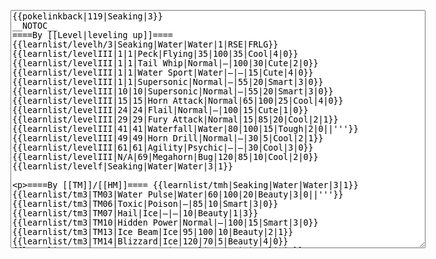 </p><textarea readonly="" accesskey="," id="wpTextbox1" cols="80" rows="25" style="" class="mw-editfont-monospace" lang="en" dir="ltr" name="wpTextbox1">{{pokelinkback|119|Seaking|3}}
__NOTOC__
====By [[Level|leveling up]]====
{{learnlist/levelh/3|Seaking|Water|Water|1|RSE|FRLG}}
{{learnlist/levelIII|1|1|Peck|Flying|35|100|35|Cool|4|0}}
{{learnlist/levelIII|1|1|Tail Whip|Normal|—|100|30|Cute|2|0}}
{{learnlist/levelIII|1|1|Water Sport|Water|—|—|15|Cute|4|0}}
{{learnlist/levelIII|1|1|Supersonic|Normal|—|55|20|Smart|3|0}}
{{learnlist/levelIII|10|10|Supersonic|Normal|—|55|20|Smart|3|0}}
{{learnlist/levelIII|15|15|Horn Attack|Normal|65|100|25|Cool|4|0}}
{{learnlist/levelIII|24|24|Flail|Normal|—|100|15|Cute|1|0}}
{{learnlist/levelIII|29|29|Fury Attack|Normal|15|85|20|Cool|2|1}}
{{learnlist/levelIII|41|41|Waterfall|Water|80|100|15|Tough|2|0||'''}}
{{learnlist/levelIII|49|49|Horn Drill|Normal|—|30|5|Cool|2|1}}
{{learnlist/levelIII|61|61|Agility|Psychic|—|—|30|Cool|3|0}}
{{learnlist/levelIII|N/A|69|Megahorn|Bug|120|85|10|Cool|2|0}}
{{learnlist/levelf|Seaking|Water|Water|3|1}}

====By [[TM]]/[[HM]]====
{{learnlist/tmh|Seaking|Water|Water|3|1}}
{{learnlist/tm3|TM03|Water Pulse|Water|60|100|20|Beauty|3|0||'''}}
{{learnlist/tm3|TM06|Toxic|Poison|—|85|10|Smart|3|0}}
{{learnlist/tm3|TM07|Hail|Ice|—|—|10|Beauty|1|3}}
{{learnlist/tm3|TM10|Hidden Power|Normal|—|100|15|Smart|3|0}}
{{learnlist/tm3|TM13|Ice Beam|Ice|95|100|10|Beauty|2|1}}
{{learnlist/tm3|TM14|Blizzard|Ice|120|70|5|Beauty|4|0}}
{{learnlist/tm3|TM15|Hyper Beam|Normal|150|90|5|Cool|4|4}}
{{learnlist/tm3|TM17|Protect|Normal|—|—|10|Cute|1|0}}
{{learnlist/tm3|TM18|Rain Dance|Water|—|—|5|Tough|1|0}}
{{learnlist/tm3|TM21|Frustration|Normal|—|100|20|Cute|1|0}}
{{learnlist/tm3|TM27|Return|Normal|—|100|20|Cute|1|0}}
{{learnlist/tm3|TM32|Double Team|Normal|—|—|15|Cool|2|0}}
{{learnlist/tm3|TM42|Facade|Normal|70|100|20|Cute|2|0}}
{{learnlist/tm3|TM43|Secret Power|Normal|70|100|20|Smart|1|0}}
{{learnlist/tm3|TM44|Rest|Psychic|—|—|10|Cute|2|0}}
{{learnlist/tm3|TM45|Attract|Normal|—|100|15|Cute|2|0}}
{{learnlist/tm3|HM03|Surf|Water|95|100|15|Beauty|3|0||'''}}
{{learnlist/tm3|HM07|Waterfall|Water|80|100|15|Tough|2|0||'''}}
{{learnlist/tm3|HM08|Dive|Water|60|100|10|Beauty|2|0||'''}}
{{learnlist/tmf|Seaking|Water|Water|3|1}}

====By {{pkmn|breeding}}====
{{learnlist/breedh|Seaking|Water|Water|3|1}}
{{learnlist/breed3|{{MSP/3|211|Qwilfish}}{{MSP/3|223|Remoraid}}{{MSP/3|224|Octillery}}|Haze|Ice|—|—|30|Beauty|3|0|*}}
{{learnlist/breed3|{{MSP/3|130|Gyarados}}{{MSP/3|211|Qwilfish}}{{MSP/3|170|Chinchou}}{{MSP/3|171|Lanturn}}{{MSP/3|369|Relicanth}}{{MSP/3|320|Wailmer}}&lt;br>{{MSP/3|321|Wailord}}|Hydro Pump|Water|120|80|5|Beauty|4|0||'''}}
{{learnlist/breed3|{{MSP/3|369|Relicanth}}{{MSP/3|339|Barboach}}{{MSP/3|340|Whiscash}}|Mud Sport|Ground|—|—|15|Cute|4|0}}
{{learnlist/breed3|{{MSP/3|369|Relicanth}}{{MSP/3|320|Wailmer}}{{MSP/3|321|Wailord}}|Sleep Talk|Normal|—|—|10|Cute|3|0|*}}
{{learnlist/breed3|{{MSP/3|223|Remoraid}}{{MSP/3|224|Octillery}}|Psybeam|Psychic|65|100|20|Beauty|3|0}}
{{learnlist/breedf|Seaking|Water|Water|3|1}}

====By [[Move Tutor|tutoring]]====
{{learnlist/tutorh|Seaking|Water|Water|3|1}}
{{learnlist/tutor3|Double-Edge|Normal|120|100|15|Tough|6|0|||yes|yes|yes}}
{{learnlist/tutor3|Endure|Normal|—|—|10|Tough|2|0|||no|yes|no}}
{{learnlist/tutor3|Icy Wind|Ice|55|95|15|Beauty|1|3|||no|yes|yes}}
{{learnlist/tutor3|Mimic|Normal|—|—|10|Cute|1|0|||yes|yes|yes}}
{{learnlist/tutor3|Sleep Talk|Normal|—|—|10|Cute|3|0|||no|yes|no}}
{{learnlist/tutor3|Snore|Normal|40|100|15|Cute|4|0|||no|yes|no}}
{{learnlist/tutor3|Substitute|Normal|—|—|10|Smart|2|0|||yes|yes|yes}}
{{learnlist/tutor3|Swagger|Normal|—|90|15|Cute|2|0|||no|yes|yes}}
{{learnlist/tutor3|Swift|Normal|60|—|20|Cool|2|0|||no|yes|no}}
{{learnlist/tutorf|Seaking|Water|Water|3|1}}

====By a prior [[evolution]]====
{{Learnlist/prevoh|Seaking|Water|Water|3|1}}
{{Learnlist/prevo3null}}
{{Learnlist/prevof|Seaking|Water|Water|3|1}}

[[it:Seaking/Mosse apprese in terza generazione]]
[[zh:金鱼王/第三世代招式表]]
